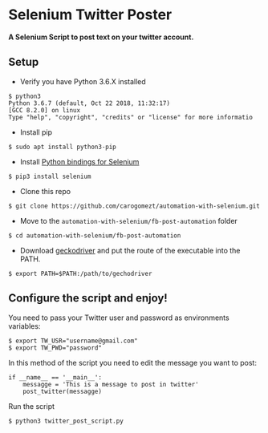 Selenium Twitter Poster
===================
**A Selenium Script to post text on your twitter account.**

Setup
----------

 - Verify you have Python 3.6.X installed
``` shell
$ python3
Python 3.6.7 (default, Oct 22 2018, 11:32:17) 
[GCC 8.2.0] on linux
Type "help", "copyright", "credits" or "license" for more informatio
```
 - Install pip
``` shell
$ sudo apt install python3-pip
```
 - Install [Python bindings for Selenium](https://pypi.python.org/pypi/selenium)
``` shell
$ pip3 install selenium
```
 - Clone this repo
``` shell
$ git clone https://github.com/carogomezt/automation-with-selenium.git
```
 - Move to the `automation-with-selenium/fb-post-automation` folder
``` shell
$ cd automation-with-selenium/fb-post-automation
```
 - Download [geckodriver](https://github.com/mozilla/geckodriver/releases) and put the route of the executable into the PATH. 
``` shell
$ export PATH=$PATH:/path/to/gechodriver
```

Configure the script and enjoy!
----------

You need to pass your Twitter user and password as environments variables:
``` shell
$ export TW_USR="username@gmail.com"
$ export TW_PWD="password"
```

In this method of the script you need to edit the message you want to post:
``` shell 
if __name__ == '__main__':
    messagge = 'This is a message to post in twitter'
    post_twitter(messagge)
 ```

 Run the script
``` shell
$ python3 twitter_post_script.py
```